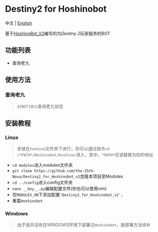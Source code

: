 # Destiny2 for Hoshinobot
中文 | [English](README_en.md)

基于[HoshinoBot_V2](https://github.com/Ice-Cirno/HoshinoBot)编写的为*Destiny 2*玩家服务的BOT

## 功能列表
- 查询老九


## 使用方法
### 查询老九
>`@[BOT]老九`查询老九状态

## 安装教程
### Linux
>安装在`hoshino`文件夹下进行，你可以通过指令`cd /*PATH*/Hoshinobot/hoshino/`进入，其中，`*PATH*`应该替换为你的地址
- `cd modules`进入modules文件夹
- `git clone https://github.com/the-25th-Nova/Destiny2_for_Hoshinobot_v2`克隆本项目至Modules
- `cd ../config`进入config文件夹
- `nano __boy__.py`编辑配置文件(你也可以使用vim)
- 在`MODULES_ON`下添加配置`'Destiny2_for_Hoshinobot_v2',`
- 重载`Hoshinobot`

### Windows
>由于我并没有在WINDOWS环境下部署过`Hoshinobot`，故部署方法待补
